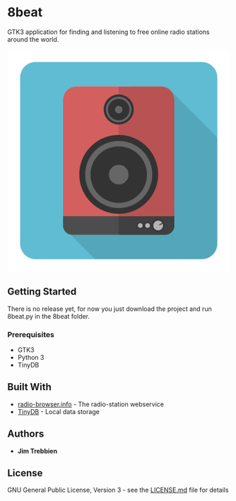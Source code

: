 # 8beat

GTK3 application for finding and listening to free online radio stations around the world.

![alt text](https://raw.githubusercontent.com/JimTrebbien/8beat/master/ui/icon_512_2.png)

## Getting Started

There is no release yet, for now you just download the project and run 8beat.py in the 8beat folder.

### Prerequisites
* GTK3
* Python 3
* TinyDB


## Built With

* [radio-browser.info](http://www.radio-browser.info) - The radio-station webservice
* [TinyDB](http://tinydb.readthedocs.io/en/latest/) - Local data storage


## Authors

* **Jim Trebbien**

## License

GNU General Public License, Version 3 - see the [LICENSE.md](LICENSE.md) file for details




